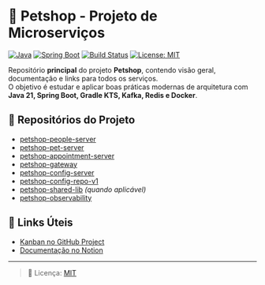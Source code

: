 # 🐾 Petshop - Projeto de Microserviços

[![Java](https://img.shields.io/badge/Java-21-blue)]()
[![Spring Boot](https://img.shields.io/badge/Spring%20Boot-3.4.0-brightgreen)]()
[![Build Status](https://img.shields.io/badge/build-passing-brightgreen)]()
[![License: MIT](https://img.shields.io/badge/License-MIT-yellow.svg)]()

Repositório **principal** do projeto **Petshop**, contendo visão geral, documentação e links para todos os serviços.  
O objetivo é estudar e aplicar boas práticas modernas de arquitetura com **Java 21, Spring Boot, Gradle KTS, Kafka, Redis e Docker**.

## 📂 Repositórios do Projeto
- [petshop-people-server](../petshop-people-server)  
- [petshop-pet-server](../petshop-pet-server)  
- [petshop-appointment-server](../petshop-appointment-server)  
- [petshop-gateway](../petshop-gateway)  
- [petshop-config-server](../petshop-config-server)  
- [petshop-config-repo-v1](../petshop-config-repo-v1)  
- [petshop-shared-lib](../petshop-shared-lib) *(quando aplicável)*  
- [petshop-observability](../petshop-observability)  

## 📌 Links Úteis
- [Kanban no GitHub Project](link-do-project)
- [Documentação no Notion](link-notion)

---
> 📜 Licença: [MIT](LICENSE)

